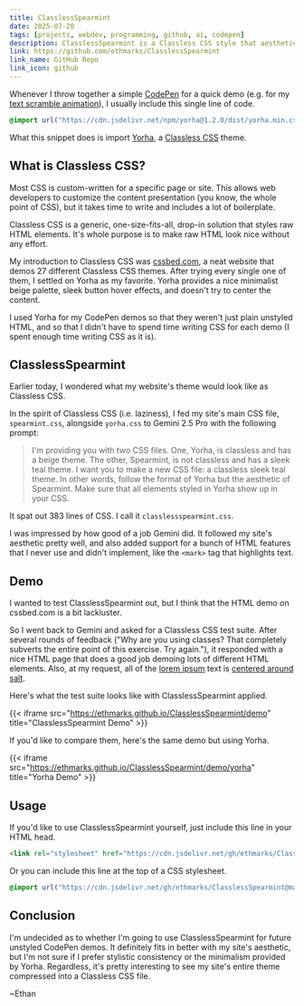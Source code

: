 ```yaml
---
title: ClasslessSpearmint
date: 2025-07-20
tags: [projects, webdev, programming, github, ai, codepen]
description: ClasslessSpearmint is a Classless CSS style that aesthetically styles raw HTML with my website's theme without needing to assign HTML classes
link: https://github.com/ethmarks/ClasslessSpearmint
link_name: GitHub Repo
link_icon: github
---
```


Whenever I throw together a simple [CodePen](/tags/codepen) for a quick demo (e.g. for my [text scramble animation](/posts/scrambleanim)), I usually include this single line of code.

```css
@import url("https://cdn.jsdelivr.net/npm/yorha@1.2.0/dist/yorha.min.css")
```

What this snippet does is import [Yorha](https://www.cssbed.com/yorha/), a [Classless CSS](https://css-tricks.com/no-class-css-frameworks/) theme.

## What is Classless CSS?

Most CSS is custom-written for a specific page or site. This allows web developers to customize the content presentation (you know, the whole point of CSS), but it takes time to write and includes a lot of boilerplate.

Classless CSS is a generic, one-size-fits-all, drop-in solution that styles raw HTML elements. It's whole purpose is to make raw HTML look nice without any effort.

My introduction to Classless CSS was [cssbed.com](https://www.cssbed.com/), a neat website that demos 27 different Classless CSS themes. After trying every single one of them, I settled on Yorha as my favorite. Yorha provides a nice minimalist beige palette, sleek button hover effects, and doesn't try to center the content.

I used Yorha for my CodePen demos so that they weren't just plain unstyled HTML, and so that I didn't have to spend time writing CSS for each demo (I spent enough time writing CSS as it is).

## ClasslessSpearmint

Earlier today, I wondered what my website's theme would look like as Classless CSS.

In the spirit of Classless CSS (i.e. laziness), I fed my site's main CSS file, `spearmint.css`, alongside `yorha.css` to Gemini 2.5 Pro with the following prompt:

> I'm providing you with two CSS files. One, Yorha, is classless and has a beige theme. The other, Spearmint, is not classless and has a sleek teal theme. I want you to make a new CSS file: a classless sleek teal theme. In other words, follow the format of Yorha but the aesthetic of Spearmint. Make sure that all elements styled in Yorha show up in your CSS.

It spat out 383 lines of CSS. I call it `classlessspearmint.css`.

I was impressed by how good of a job Gemini did. It followed my site's aesthetic pretty well, and also added support for a bunch of HTML features that I never use and didn't implement, like the `<mark>` tag that highlights text.

## Demo

I wanted to test ClasslessSpearmint out, but I think that the HTML demo on cssbed.com is a bit lackluster.

So I went back to Gemini and asked for a Classless CSS test suite. After several rounds of feedback ("Why are you using classes? That completely subverts the entire point of this exercise. Try again."), it responded with a nice HTML page that does a good job demoing lots of different HTML elements. Also, at my request, all of the [lorem ipsum](https://en.wikipedia.org/wiki/Lorem_ipsum) text is [centered around salt](/posts/saltassociation).

Here's what the test suite looks like with ClasslessSpearmint applied.

{{< iframe src="https://ethmarks.github.io/ClasslessSpearmint/demo" title="ClasslessSpearmint Demo" >}}

If you'd like to compare them, here's the same demo but using Yorha.

{{< iframe src="https://ethmarks.github.io/ClasslessSpearmint/demo/yorha" title="Yorha Demo" >}}

## Usage

If you'd like to use ClasslessSpearmint yourself, just include this line in your HTML head.

```html
<link rel="stylesheet" href="https://cdn.jsdelivr.net/gh/ethmarks/ClasslessSpearmint@main/classlessspearmint.css">
```

Or you can include this line at the top of a CSS stylesheet.

```css
@import url("https://cdn.jsdelivr.net/gh/ethmarks/ClasslessSpearmint@main/classlessspearmint.css");
```

## Conclusion

I'm undecided as to whether I'm going to use ClasslessSpearmint for future unstyled CodePen demos. It definitely fits in better with my site's aesthetic, but I'm not sure if I prefer stylistic consistency or the minimalism provided by Yorha. Regardless, it's pretty interesting to see my site's entire theme compressed into a Classless CSS file.

~Ethan
